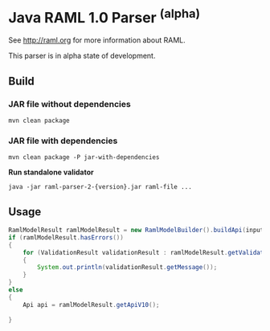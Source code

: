 # Java RAML 1.0 Parser <sup>(alpha)</sup>

See http://raml.org for more information about RAML.

This parser is in alpha state of development.


## Build

### JAR file without dependencies

```mvn clean package```

### JAR file with dependencies

```mvn clean package -P jar-with-dependencies```

**Run standalone validator**

```java -jar raml-parser-2-{version}.jar raml-file ...```


## Usage

```java
RamlModelResult ramlModelResult = new RamlModelBuilder().buildApi(input);
if (ramlModelResult.hasErrors())
{
    for (ValidationResult validationResult : ramlModelResult.getValidationResults())
    {
        System.out.println(validationResult.getMessage());
    }
}
else
{
    Api api = ramlModelResult.getApiV10();
    
}
```


